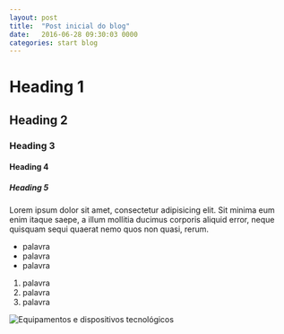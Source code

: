 ```yaml
---
layout: post
title:  "Post inicial do blog"
date:   2016-06-28 09:30:03 0000
categories: start blog
---
```


# Heading 1

## Heading 2

### Heading 3

#### Heading 4

##### Heading 5

Lorem ipsum dolor sit amet, consectetur adipisicing elit. Sit minima eum enim itaque saepe, a illum mollitia ducimus corporis aliquid error, neque quisquam sequi quaerat nemo quos non quasi, rerum.

- palavra
- palavra
- palavra

1. palavra
1. palavra
1. palavra

![Equipamentos e dispositivos tecnológicos](https://sigarra.up.pt/faup/pt/web_gessi_docs.download_file?p_name=F-1688980086/informatica2.jpg)